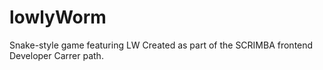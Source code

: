 # lowlyWorm
Snake-style game featuring LW
Created as part of the SCRIMBA frontend Developer Carrer path.
